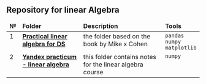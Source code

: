 ## Repository for linear Algebra
<table>
 <thead valign="top">
    <tr>
       <td><b>№</b></td>
       <td><b>Folder</b></td>
       <td><b>Description</b></td> 
       <td><b>Tools</b></td> 
   </tr> 
</thead>
<tbody  valign="top">
    <tr>
       <td>1</td>
       <td>
          <b>
             <a href="https://github.com/Igoof14/math/tree/master/Linear_algebra/Practical_Linear_Algebra_for_DS">
             Practical linear algebra for DS </a>
          </b>
     </td>
     <td>
        the folder based on the book by Mike x Cohen 
    </td>
    <td>
        <code>pandas</code><br/>
        <code>numpy</code><br/>
        <code>matplotlib</code><br/>
    </td>
    <tr>
       <td>2</td>
       <td>
          <b>
             <a href="https://github.com/Igoof14/math/tree/master/Linear_algebra/Practical_Linear_Algebra_for_DS">
             Yandex practicum - linear algebra </a>
          </b>
     </td>
     <td>
        this folder contains notes for the linear algebra course
    </td>
    <td>
        <code>numpy</code><br/>
    </td>
</td>
</tr>
</tbody>
</table>